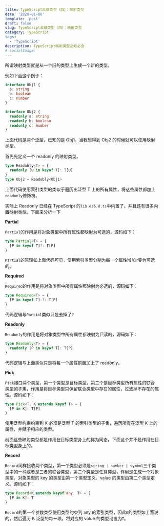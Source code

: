 ```yaml
---
title: TypeScript高级类型（四）：映射类型
date: '2020-01-06'
template: 'post'
draft: false
slug: TypeScript高级类型（四）：映射类型
category: TypeScript
tags:
  - 'TypeScript'
description: TypeScript映射类型必知必会
# socialImage:
---
```


所谓映射类型就是从一个旧的类型上生成一个新的类型。

例如下面这个例子：

```ts
interface Obj1 {
  a: string
  b: boolean
  c: number
}

interface Obj2 {
  readonly a: string
  readonly b: boolean
  readonly c: number
}
```

上面代码是两个泛型，已知的是 Obj1，当我想得到 Obj2 的时候就可以使用映射类型。

首先先定义一个 readonly 的映射类型。

```ts
type Readobly<T> = {
  readonly [U in keyof T]: T[U]
}
type Obj2 = Readobly<Obj1>
```

上面代码使用索引类型的类似于遍历出泛型 T 上的所有属性，将这些属性都加上`readonly`修饰符。

实际上 Readonly 已经在 TypeScript 的`lib.es5.d.ts`中内置了，并且还有很多内置映射类型。下面来分析一下

**Partial**

`Partial`的作用是将对象类型中所有属性都映射为可选的，源码如下：

```ts
type Partial<T> = {
  [P in keyof T]?: T[P]
}
```

`Partial`的原理如上面代码可见，使用索引类型分别为每一个属性增加`?`变为可选的。

**Required**

`Required`的作用是将对象类型中所有属性都映射为必选的，源码如下：

```ts
type Required<T> = {
  [P in keyof T]-?: T[P]
}
```

代码逻辑与`Partial`类似只是去掉了`?`

**Readonly**

`Readonly`的作用是将对象类型中所有属性都映射为只读的，源码如下：

```ts
type Readonly<T> = {
  readonly [P in keyof T]: T[P]
}
```

代码逻辑与上面类似只是将每一个属性前面加上了 readonly。

**Pick**

`Pick`接口两个类型，第一个类型是目标类型，第二个是目标类型所有属性的联合类型的子集，作用是将目标类型只保留联合类型中存在的属性，过滤掉不存在的属性。源码如下：

```ts
type Pick<T, K extends keyof T> = {
  [P in K]: T[P]
}
```

使用泛型约束约束到 K 必须是泛型 T 的索引类型的子集，遍历所有在泛型 K 上的属性，并赋予相应的类型。

前面这些映射类型都是作用在目标类型身上的称为同态，下面这个并不是作用在目标类型身上的。

**Record**

`Record`同样接收两个类型，第一个类型必须是`string | number | symbol`三个类型中的一种或者是三者的联合类型，第二个类型是任意类型，作用是生成一个对象类型，对象类型的 key 的类型由第一个类型定义，value 的类型由第二个类型定义。源码如下：

```ts
type Record<K extends keyof any, T> = {
  [P in K]: T
}
```

`Record`的第一个参数类型使用类型约束到 any 的索引类型，因此`K`的类型如上面说的，然后遍历 K 泛型的每一项，将对应的 value 的类型设置为`T`。
